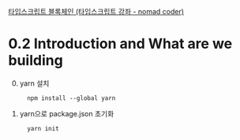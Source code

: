 [타입스크립트 블록체인 (타입스크립트 강좌 - nomad coder) ](https://nomadcoders.co/typescript-for-beginners/lobby)

# 0.2 Introduction and What are we building
0. yarn 설치 
    ```shell
      npm install --global yarn
    ```
   
1. yarn으로 package.json 초기화
    ```shell
      yarn init
    ```

